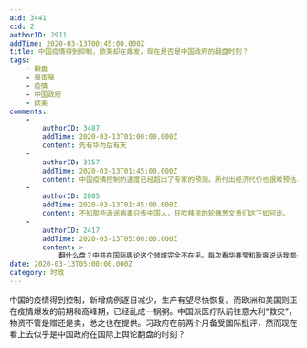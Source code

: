 ```yaml
---
aid: 3441
cid: 2
authorID: 2911
addTime: 2020-03-13T00:45:00.000Z
title: 中国疫情得到抑制，欧美却在爆发，现在是否是中国政府的翻盘时刻？
tags:
    - 翻盘
    - 是否是
    - 疫情
    - 中国政府
    - 欧美
comments:
    -
        authorID: 3487
        addTime: 2020-03-13T01:00:00.000Z
        content: 先有华为后有天
    -
        authorID: 3157
        addTime: 2020-03-13T01:45:00.000Z
        content: 中国疫情控制的速度已经超出了专家的预测。所付出经济代价也很难预估。
    -
        authorID: 2805
        addTime: 2020-03-13T01:45:00.000Z
        content: 不知那些造谣病毒只传中国人，狂吹移民的轮姨葱文贵们这下如何说。
    -
        authorID: 2417
        addTime: 2020-03-13T05:00:00.000Z
        content: >-
            翻什么盘？中共在国际舆论这个领域完全不在乎。每次看华春莹和耿爽说话我都是一身尴尬，都是些不疼不痒的的八股文。按理说14亿人里找个会骂街的并不难，也许是现在的政府内部觉得搞这些东西没什么用，专心在墙内洗脑，贯彻古人攘夷先安内的政治思路。
date: 2020-03-13T05:00:00.000Z
category: 时政
---
```


中国的疫情得到控制，新增病例逐日减少，生产有望尽快恢复。而欧洲和美国则正在疫情爆发的前期和高峰期，已经乱成一锅粥。中国派医疗队前往意大利“救灾”，物资不管是赠还是卖，总之也在提供。习政府在前两个月备受国际批评，然而现在看上去似乎是中国政府在国际上舆论翻盘的时刻？
